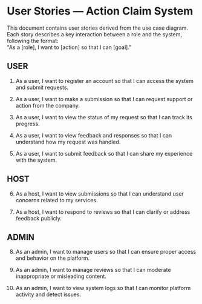 #  User Stories — Action Claim System

This document contains user stories derived from the use case diagram. Each story describes a key interaction between a role and the system, following the format:  
"As a [role], I want to [action] so that I can [goal]."



##  USER

1. As a user, I want to register an account so that I can access the system and submit requests.

2. As a user, I want to make a submission so that I can request support or action from the company.

3. As a user, I want to view the status of my request so that I can track its progress.

4. As a user, I want to view feedback and responses so that I can understand how my request was handled.

5. As a user, I want to submit feedback so that I can share my experience with the system.



##  HOST

6. As a host, I want to view submissions so that I can understand user concerns related to my services.

7. As a host, I want to respond to reviews so that I can clarify or address feedback publicly.



##  ADMIN

8. As an admin, I want to manage users so that I can ensure proper access and behavior on the platform.

9. As an admin, I want to manage reviews so that I can moderate inappropriate or misleading content.

10. As an admin, I want to view system logs so that I can monitor platform activity and detect issues.





